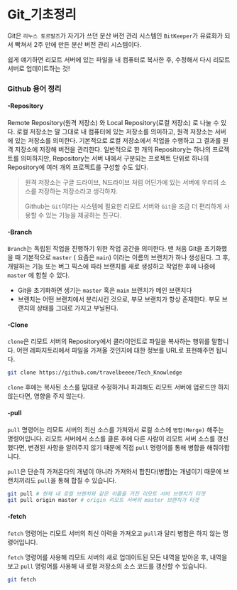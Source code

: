 # Git_기초정리

Git은 `리누스 토르발즈`가 자기가 쓰던 분산 버전 관리 시스템인 `BitKeeper`가 유료화가 되서 빡쳐서 2주 만에 만든 분산 버전 관리 시스템이다.

쉽게 얘기하면 리모트 서버에 있는 파일을 내 컴퓨터로 복사한 후, 수정해서 다시 리모트 서버로 업데이트하는 것!



### Github 용어 정리

#### -Repository

Remote Repository(원격 저장소) 와 Local Repository(로컬 저장소) 로 나눌 수 있다. 로컬 저장소는 말 그대로 내 컴퓨터에 있는 저장소를 의미하고, 원격 저장소는 서버에 있는 저장소를 의미한다. 기본적으로 로컬 저장소에서 작업을 수행하고 그 결과를 원격 저장소에 저장해 버전을 관리한다. 일반적으로 한 개의 Repository는 하나의 프로젝트를 의미하지만, Repository는 서버 내에서 구분되는 프로젝트 단위로 하나의 Repository에 여러 개의 프로젝트를 구성할 수도 있다.

> 원격 저장소는 구글 드라이브, N드라이브 처럼 어딘가에 있는 서버에 우리의 소스를 저장하는 저장소라고 생각하자.
>
> Github는 `Git`이라는 시스템에 필요한 리모트 서버와 `Git`을 조금 더 편리하게 사용할 수 있는 기능을 제공하는 친구다.

#### -Branch

 `Branch`는 독립된 작업을 진행하기 위한 작업 공간을 의미한다. 맨 처음 Git을 초기화했을 때 기본적으로 `master` ( 요즘은 `main`) 이라는 이름의 브랜치가 하나 생성된다. 그 후, 개발하는 기능 또는 버그 픽스에 따라 브랜치를 새로 생성하고 작업한 후에 나중에 `master` 에 합칠 수 있다.

- Git을 초기화하면 생기는 `master` 혹은 `main` 브랜치가 메인 브랜치다
- 브랜치는 어떤 브랜치에서 분리시킨 것으로, 부모 브랜치가 항상 존재한다. 부모 브랜치의 상태를 그대로 가지고 부닐된다.

#### -Clone

 `clone`은 리모트 서버의 Repository에서 클라이언트로 파일을 복사하는 행위를 말합니다. 어떤 레파지토리에서 파일을 가져올 것인지에 대한 정보를 URL로 표현해주면 됩니다.

```bash
git clone https://github.com/travelbeeee/Tech_Knowledge
```

 `clone` 후에는 복사된 소스를 맘대로 수정하거나 파괴해도 리모트 서버에 업로드만 하지 않는다면, 영향을 주지 않는다.

#### -pull

 `pull` 명령어는 리모트 서버의 최신 소스를 가져와서 로컬 소스에 `병합(Merge)` 해주는 명령어입니다. 리모트 서버에서 소스를 클론 후에 다른 사람이 리모트 서버 소스를 갱신했다면, 변경된 사항을 알려주지 않기 때문에 직접 `pull` 명령어를 통해 병합을 해줘야합니다.

 `pull`은 단순히 가져온다의 개념이 아니라 가져와서 합친다(병합)는 개념이기 때문에 브랜치끼리도 `pull`을 통해 합칠 수 있습니다.

```bash
git pull # 현재 내 로컬 브랜치와 같은 이름을 가진 리모트 서버 브랜치가 타겟
git pull origin master # origin 리모트 서버의 master 브랜치가 타겟
```

#### -fetch

 `fetch` 명령어는 리모트 서버의 최신 이력을 가져오고 `pull`과 달리 병합은 하지 않는 명령어입니다.

 `fetch` 명령어를 사용해 리모트 서버의 새로 업데이트된 모든 내역을 받아온 후, 내역을 보고 `pull` 명렁어를 사용해 내 로컬 저장소의 소스 코드를 갱신할 수 있습니다.

```bash
git fetch	
```



